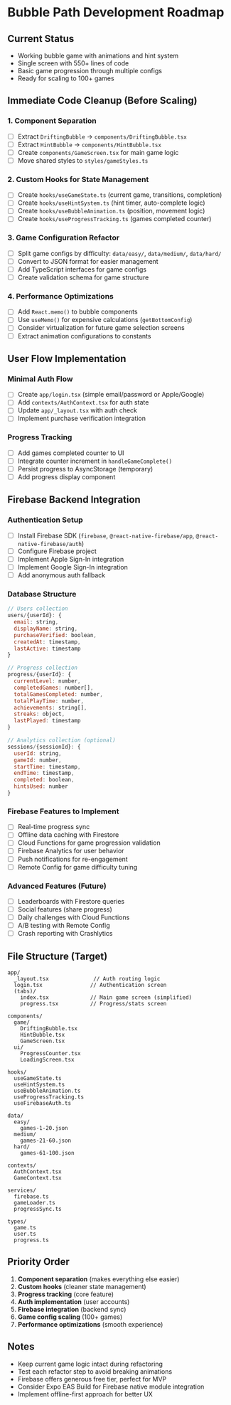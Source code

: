 # Bubble Path Development Roadmap

## Current Status
- Working bubble game with animations and hint system
- Single screen with 550+ lines of code
- Basic game progression through multiple configs
- Ready for scaling to 100+ games

## Immediate Code Cleanup (Before Scaling)

### 1. Component Separation
- [ ] Extract `DriftingBubble` → `components/DriftingBubble.tsx`
- [ ] Extract `HintBubble` → `components/HintBubble.tsx`
- [ ] Create `components/GameScreen.tsx` for main game logic
- [ ] Move shared styles to `styles/gameStyles.ts`

### 2. Custom Hooks for State Management
- [ ] Create `hooks/useGameState.ts` (current game, transitions, completion)
- [ ] Create `hooks/useHintSystem.ts` (hint timer, auto-complete logic)
- [ ] Create `hooks/useBubbleAnimation.ts` (position, movement logic)
- [ ] Create `hooks/useProgressTracking.ts` (games completed counter)

### 3. Game Configuration Refactor
- [ ] Split game configs by difficulty: `data/easy/`, `data/medium/`, `data/hard/`
- [ ] Convert to JSON format for easier management
- [ ] Add TypeScript interfaces for game configs
- [ ] Create validation schema for game structure

### 4. Performance Optimizations
- [ ] Add `React.memo()` to bubble components
- [ ] Use `useMemo()` for expensive calculations (`getBottomConfig`)
- [ ] Consider virtualization for future game selection screens
- [ ] Extract animation configurations to constants

## User Flow Implementation

### Minimal Auth Flow
- [ ] Create `app/login.tsx` (simple email/password or Apple/Google)
- [ ] Add `contexts/AuthContext.tsx` for auth state
- [ ] Update `app/_layout.tsx` with auth check
- [ ] Implement purchase verification integration

### Progress Tracking
- [ ] Add games completed counter to UI
- [ ] Integrate counter increment in `handleGameComplete()`
- [ ] Persist progress to AsyncStorage (temporary)
- [ ] Add progress display component

## Firebase Backend Integration

### Authentication Setup
- [ ] Install Firebase SDK (`firebase`, `@react-native-firebase/app`, `@react-native-firebase/auth`)
- [ ] Configure Firebase project
- [ ] Implement Apple Sign-In integration
- [ ] Implement Google Sign-In integration
- [ ] Add anonymous auth fallback

### Database Structure
```javascript
// Users collection
users/{userId}: {
  email: string,
  displayName: string,
  purchaseVerified: boolean,
  createdAt: timestamp,
  lastActive: timestamp
}

// Progress collection
progress/{userId}: {
  currentLevel: number,
  completedGames: number[],
  totalGamesCompleted: number,
  totalPlayTime: number,
  achievements: string[],
  streaks: object,
  lastPlayed: timestamp
}

// Analytics collection (optional)
sessions/{sessionId}: {
  userId: string,
  gameId: number,
  startTime: timestamp,
  endTime: timestamp,
  completed: boolean,
  hintsUsed: number
}
```

### Firebase Features to Implement
- [ ] Real-time progress sync
- [ ] Offline data caching with Firestore
- [ ] Cloud Functions for game progression validation
- [ ] Firebase Analytics for user behavior
- [ ] Push notifications for re-engagement
- [ ] Remote Config for game difficulty tuning

### Advanced Features (Future)
- [ ] Leaderboards with Firestore queries
- [ ] Social features (share progress)
- [ ] Daily challenges with Cloud Functions
- [ ] A/B testing with Remote Config
- [ ] Crash reporting with Crashlytics

## File Structure (Target)
```
app/
  _layout.tsx              // Auth routing logic
  login.tsx               // Authentication screen
  (tabs)/
    index.tsx             // Main game screen (simplified)
    progress.tsx          // Progress/stats screen
    
components/
  game/
    DriftingBubble.tsx
    HintBubble.tsx
    GameScreen.tsx
  ui/
    ProgressCounter.tsx
    LoadingScreen.tsx

hooks/
  useGameState.ts
  useHintSystem.ts
  useBubbleAnimation.ts
  useProgressTracking.ts
  useFirebaseAuth.ts

data/
  easy/
    games-1-20.json
  medium/
    games-21-60.json
  hard/
    games-61-100.json

contexts/
  AuthContext.tsx
  GameContext.tsx

services/
  firebase.ts
  gameLoader.ts
  progressSync.ts

types/
  game.ts
  user.ts
  progress.ts
```

## Priority Order
1. **Component separation** (makes everything else easier)
2. **Custom hooks** (cleaner state management)
3. **Progress tracking** (core feature)
4. **Auth implementation** (user accounts)
5. **Firebase integration** (backend sync)
6. **Game config scaling** (100+ games)
7. **Performance optimizations** (smooth experience)

## Notes
- Keep current game logic intact during refactoring
- Test each refactor step to avoid breaking animations
- Firebase offers generous free tier, perfect for MVP
- Consider Expo EAS Build for Firebase native module integration
- Implement offline-first approach for better UX